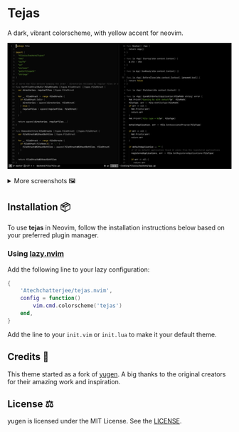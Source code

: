 # Tejas

A dark, vibrant colorscheme, with yellow accent for neovim.

<p align="center">
  <img src="./_assets/cover.png" />
</p>

<details>
<summary>More screenshots 🖼️ </summary>
  
![Preview 1](./_assets/preview-1.png)
![Preview 2](./_assets/preview-2.png)
![Preview 3](./_assets/preview-3.png)

</details>

## Installation 📦

To use **tejas** in Neovim, follow the installation instructions below based on your preferred plugin manager.


### Using [lazy.nvim](https://github.com/folke/lazy.nvim)

Add the following line to your lazy configuration:

```lua
{
    'Atechchatterjee/tejas.nvim',
    config = function()
        vim.cmd.colorscheme('tejas')
    end,
}
```

Add the line to your `init.vim` or `init.lua` to make it your default theme.

## Credits 👤

This theme started as a fork of [yugen](https://github.com/bettervim/yugen.nvim). A big thanks to the original creators for their amazing work and inspiration.


## License ⚖️

yugen is licensed under the MIT License. See the [LICENSE](https://github.com/bettervim/yugen).
